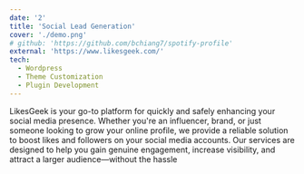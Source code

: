 ```yaml
---
date: '2'
title: 'Social Lead Generation'
cover: './demo.png'
# github: 'https://github.com/bchiang7/spotify-profile'
external: 'https://www.likesgeek.com/'
tech:
  - Wordpress
  - Theme Customization
  - Plugin Development
---
```


LikesGeek is your go-to platform for quickly and safely enhancing your social media presence. Whether you're an influencer, brand, or just someone looking to grow your online profile, we provide a reliable solution to boost likes and followers on your social media accounts. Our services are designed to help you gain genuine engagement, increase visibility, and attract a larger audience—without the hassle
